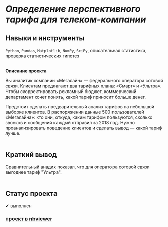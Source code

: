 # <i>Определение перспективного тарифа для телеком-компании</i>
## <b>Навыки и инструменты</b><br/>
`Python`, `Pandas`, `Matplotlib`, `NumPy`, `SciPy`, описательная статистика, проверка статистических гипотез<br/><br/>

<b>Описание проекта</b><br/>

Вы аналитик компании «Мегалайн» — федерального оператора сотовой связи. Клиентам предлагают два тарифных плана: «Смарт» и «Ультра». Чтобы скорректировать рекламный бюджет, коммерческий департамент хочет понять, какой тариф приносит больше денег.

Предстоит сделать предварительный анализ тарифов на небольшой выборке клиентов. В распоряжении данные 500 пользователей «Мегалайна»: кто они, откуда, каким тарифом пользуются, сколько звонков и сообщений каждый отправил за 2018 год. Нужно проанализировать поведение клиентов и сделать вывод — какой тариф лучше.<br/><br/>


## <b>Краткий вывод</b><br/>
Сравнительный анадих показал, что для оператора сотовой связи выгоднее тариф "Ультра".<br/><br/>


## <b>Статус проекта</b><br/>
✔ выполнен <br/>

### [<b>проект в nbviewer</b>](https://nbviewer.org/github/Senyanordwest/yandex.praktikum/blob/main/project_04_telecom/project_4_to_gh.ipynb)
